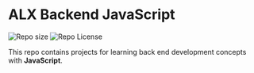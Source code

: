 # ALX Backend JavaScript

![Repo size](https://img.shields.io/github/repo-size/Domkcwis/alx-backend-javascript)
![Repo License](https://img.shields.io/github/license/Domkcwis/alx-backend-javascript.svg) 

This repo contains projects for learning back end development concepts with __JavaScript__.
